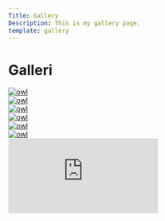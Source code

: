 ```yaml
---
Title: Gallery
Description: This is my gallery page.
template: gallery
---
```


Galleri
==========================


<div class="landingpage">
<div class="box1">
    <a href="%base_url%/image/Ugglor/1.jpg" target="_blank">
    <picture>
        <source media="(min-width: 960px)" srcset="%base_url%/image/Ugglor/1.jpg?width=275&q=50">
        <img src="%base_url%/image/Ugglor/1.jpg?width=480&q=50" alt="owl">
    </picture>
</div>

<div class="box2">
    <a href="%base_url%/image/Ugglor/2.jpg" target="_blank">
    <picture>
        <source media="(min-width: 960px)" srcset="%base_url%/image/Ugglor/2.jpg?width=275&q=50">
        <img src="%base_url%/image/Ugglor/2.jpg?width=480&q=50" alt="owl">
    </picture>
</div>

<div class="box3">
    <a href="%base_url%/image/Ugglor/3.jpg" target="_blank">
    <picture>
        <source media="(min-width: 960px)" srcset="%base_url%/image/Ugglor/3.jpg?width=275&q=50">
        <img src="%base_url%/image/Ugglor/3.jpg?width=480&q=50" alt="owl">
    </picture>
</div>

<div class="box1">
    <a href="%base_url%/image/Ugglor/4.jpg" target="_blank">
    <picture>
        <source media="(min-width: 960px)" srcset="%base_url%/image/Ugglor/4.jpg?width=275&q=50">
        <img src="%base_url%/image/Ugglor/4.jpg?width=480&q=50" alt="owl">
    </picture>
</div>

<div class="box2">
    <a href="%base_url%/image/Ugglor/5.jpg" target="_blank">
    <picture>
        <source media="(min-width: 960px)" srcset="%base_url%/image/Ugglor/5.jpg?width=275&q=50">
        <img src="%base_url%/image/Ugglor/5.jpg?width=480&q=50" alt="owl">
    </picture>
</div>

<div class="box3">
    <a href="%base_url%/image/Ugglor/6.jpg" target="_blank">
    <picture>
        <source media="(min-width: 960px)" srcset="%base_url%/image/Ugglor/6.jpg?width=275&q=50">
        <img src="%base_url%/image/Ugglor/6.jpg?width=480&q=50" alt="owl">
    </picture>
</div>

<div class="embed-container">
    <iframe title="videoFrame" src="https://www.youtube.com/embed/vZDjWLwqAPY" frameborder="0" allowfullscreen></iframe>
</div>
</div>
